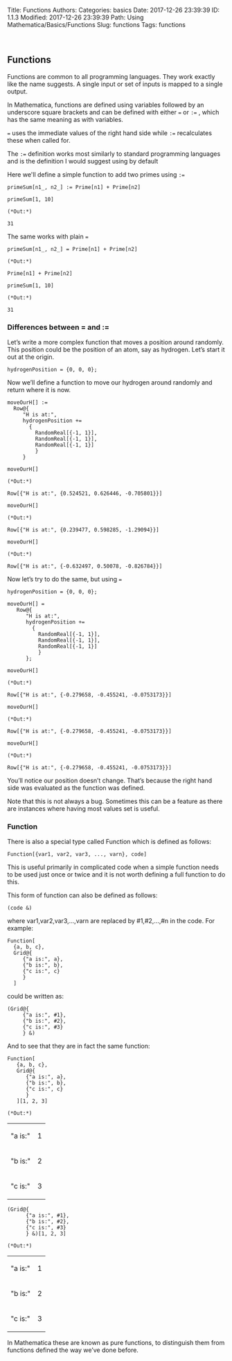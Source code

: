 Title: Functions
Authors: 
Categories: basics
Date: 2017-12-26 23:39:39
ID: 1.1.3
Modified: 2017-12-26 23:39:39
Path: Using Mathematica/Basics/Functions
Slug: functions
Tags: functions

<a id="functions" style="width:0;height:0;margin:0;padding:0;">&zwnj;</a>

## Functions

Functions are common to all programming languages. They work exactly like the name suggests. A single input or set of inputs is mapped to a single output.

In Mathematica, functions are defined using variables followed by an underscore square brackets and can be defined with either  ```=```  or  ```:=``` , which has the same meaning as with variables.

```=```  uses the immediate values of the right hand side while  ```:=```  recalculates these when called for.

The  ```:=```  definition works most similarly to standard programming languages and is the definition I would suggest using by default

Here we'll define a simple function to add two primes using  ```:=```

	primeSum[n1_, n2_] := Prime[n1] + Prime[n2]

	primeSum[1, 10]

	(*Out:*)
	
	31

The same works with plain  ```=```

	primeSum[n1_, n2_] = Prime[n1] + Prime[n2]

	(*Out:*)
	
	Prime[n1] + Prime[n2]

	primeSum[1, 10]

	(*Out:*)
	
	31

### Differences between  =  and  :=

Let’s write a more complex function that moves a position around randomly. This position could be the position of an atom, say as hydrogen. Let’s start it out at the origin.

	hydrogenPosition = {0, 0, 0};

Now we’ll define a function to move our hydrogen around randomly and return where it is now.

	moveOurH[] :=
	  Row@{
	     "H is at:",
	     hydrogenPosition +=
	       {
	         RandomReal[{-1, 1}],
	         RandomReal[{-1, 1}],
	         RandomReal[{-1, 1}]
	         }
	     }

	moveOurH[]

	(*Out:*)
	
	Row[{"H is at:", {0.524521, 0.626446, -0.705801}}]

	moveOurH[]

	(*Out:*)
	
	Row[{"H is at:", {0.239477, 0.598285, -1.29094}}]

	moveOurH[]

	(*Out:*)
	
	Row[{"H is at:", {-0.632497, 0.50078, -0.826784}}]

Now let’s try to do the same, but using  ```=```

	hydrogenPosition = {0, 0, 0};

	moveOurH[] =
	   Row@{
	      "H is at:",
	      hydrogenPosition +=
	        {
	          RandomReal[{-1, 1}],
	          RandomReal[{-1, 1}],
	          RandomReal[{-1, 1}]
	          }
	      };

	moveOurH[]

	(*Out:*)
	
	Row[{"H is at:", {-0.279658, -0.455241, -0.0753173}}]

	moveOurH[]

	(*Out:*)
	
	Row[{"H is at:", {-0.279658, -0.455241, -0.0753173}}]

	moveOurH[]

	(*Out:*)
	
	Row[{"H is at:", {-0.279658, -0.455241, -0.0753173}}]

You’ll notice our position doesn’t change. That’s because the right hand side was evaluated as the function was defined.

Note that this is not always a bug. Sometimes this can be a feature as there are instances where having most values set is useful.

### Function

There is also a special type called  Function  which is defined as follows:

	Function[{var1, var2, var3, ..., varn}, code]

This is useful primarily in complicated code when a simple function needs to be used just once or twice and it is not worth defining a full function to do this.

This form of function can also be defined as follows:

	(code &)

where  var1,var2,var3,...,varn  are replaced by  #1,#2,...,#n  in the code. For example:

	Function[
	  {a, b, c},
	  Grid@{
	     {"a is:", a},
	     {"b is:", b},
	     {"c is:", c}
	     }
	  ]

could be written as:

	(Grid@{
	     {"a is:", #1},
	     {"b is:", #2},
	     {"c is:", #3}
	     } &)

And to see that they are in fact the same function:

	Function[
	   {a, b, c},
	   Grid@{
	      {"a is:", a},
	      {"b is:", b},
	      {"c is:", c}
	      }
	   ][1, 2, 3]

	(*Out:*)
	
<table class="grid"><tbody><tr><td><p>"a is:"</p></td><td><p>1</p></td></tr><tr><td><p>"b is:"</p></td><td><p>2</p></td></tr><tr><td><p>"c is:"</p></td><td><p>3</p></td></tr></tbody></table>

	(Grid@{
	      {"a is:", #1},
	      {"b is:", #2},
	      {"c is:", #3}
	      } &)[1, 2, 3]

	(*Out:*)
	
<table class="grid"><tbody><tr><td><p>"a is:"</p></td><td><p>1</p></td></tr><tr><td><p>"b is:"</p></td><td><p>2</p></td></tr><tr><td><p>"c is:"</p></td><td><p>3</p></td></tr></tbody></table>

In Mathematica these are known as pure functions, to distinguish them from functions defined the way we’ve done before.